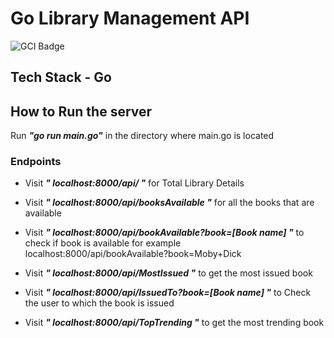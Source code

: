 # Go Library Management API
![GCI Badge](https://img.shields.io/badge/Google%20Code%20In-JBoss%20Community-red?style=flatr&labelColor=fdb900)
## Tech Stack - Go

## How to Run the server

 Run ***"go run main.go"*** in the directory where main.go is located
 
### Endpoints

* Visit  ***" localhost:8000/api/ "***  for Total Library Details

* Visit ***" localhost:8000/api/booksAvailable "*** for all the books that are available
* Visit ***" localhost:8000/api/bookAvailable?book=[Book name] "*** to check if book is available
  for example localhost:8000/api/bookAvailable?book=Moby+Dick 

* Visit ***" localhost:8000/api/MostIssued "*** to get the most issued book

* Visit ***" localhost:8000/api/IssuedTo?book=[Book name] "*** to Check the user to which the book is issued

* Visit ***" localhost:8000/api/TopTrending "*** to get the most trending book

